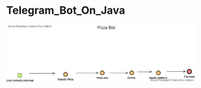 # Telegram_Bot_On_Java

![Posts:](https://github.com/JanaJasinovski/Telegram_Bot_On_Java/blob/main/002%20PizzaBot-UML.jpg)
